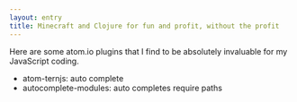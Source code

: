 ```yaml
---
layout: entry
title: Minecraft and Clojure for fun and profit, without the profit
---
```


Here are some atom.io plugins that I find to be absolutely invaluable for my JavaScript coding.

- atom-ternjs: auto complete
- autocomplete-modules: auto completes require paths
